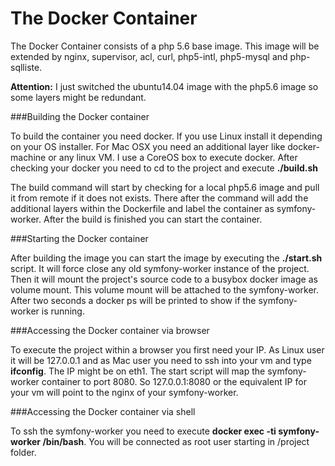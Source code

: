 # The Docker Container

The Docker Container consists of a php 5.6 base image. This image will be extended by nginx, supervisor, acl, curl, php5-intl, php5-mysql and php-sqlliste.

**Attention:** I just switched the ubuntu14.04 image with the php5.6 image so some layers might be redundant.

###Building the Docker container

To build the container you need docker. If you use Linux install it depending on your OS installer. For Mac OSX you need an additional layer like docker-machine or any linux VM. I use a CoreOS box to execute docker. After checking your docker you need to cd to the project and execute **./build.sh**

The build command will start by checking for a local php5.6 image and pull it from remote if it does not exists. There after the command will add the additional layers within the Dockerfile and label the container as symfony-worker. After the build is finished you can start the container.

###Starting the Docker container

After building the image you can start the image by executing the **./start.sh** script. It will force close any old symfony-worker instance of the project. Then it will mount the project's source code to a busybox docker image as volume mount. This volume mount will be attached to the symfony-worker. After two seconds a docker ps will be printed to show if the symfony-worker is running. 

###Accessing the Docker container via browser

To execute the project within a browser you first need your IP. As Linux user it will be 127.0.0.1 and as Mac user you need to ssh into your vm and type **ifconfig**. The IP might be on eth1. The start script will map the symfony-worker container to port 8080. So 127.0.0.1:8080 or the equivalent IP for your vm will point to the nginx of your symfony-worker.

###Accessing the Docker container via shell

To ssh the symfony-worker you need to execute **docker exec -ti symfony-worker /bin/bash**. You will be connected as root user starting in /project folder.